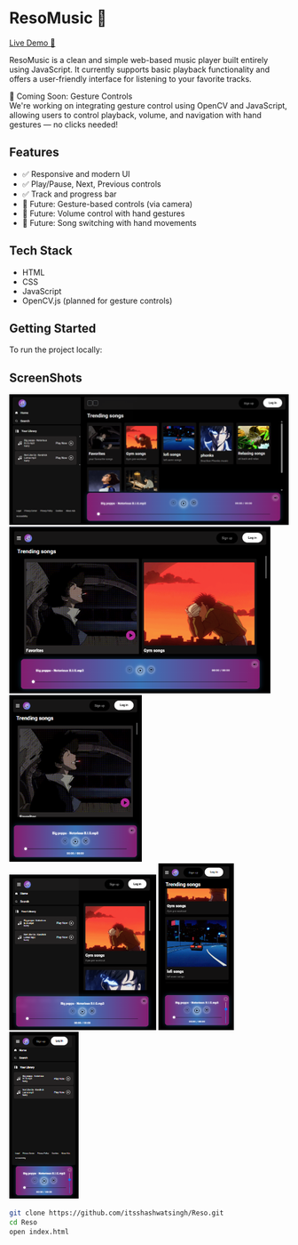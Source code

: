 # ResoMusic 🎵

[Live Demo 🚀](https://resomusic.vercel.app)

ResoMusic is a clean and simple web-based music player built entirely using JavaScript. It currently supports basic playback functionality and offers a user-friendly interface for listening to your favorite tracks.

🚧 Coming Soon: Gesture Controls  
We're working on integrating gesture control using OpenCV and JavaScript, allowing users to control playback, volume, and navigation with hand gestures — no clicks needed!

## Features

- ✅ Responsive and modern UI
- ✅ Play/Pause, Next, Previous controls
- ✅ Track and progress bar
- 🚀 Future: Gesture-based controls (via camera)
- 🚀 Future: Volume control with hand gestures
- 🚀 Future: Song switching with hand movements

## Tech Stack

- HTML
- CSS
- JavaScript
- OpenCV.js (planned for gesture controls)

## Getting Started

To run the project locally:

## ScreenShots

<img src="Screenshot 2025-05-17 034432.png" width="700"> <img src="Screenshot 2025-05-17 034502.png" alt="My Screenshot" height="300"/> <img src="Screenshot 2025-05-17 034526.png" alt="My Screenshot" height="300"/> <img src="Screenshot 2025-05-17 034557.png" alt="My Screenshot" height="280"/> 
<img src="Screenshot 2025-05-17 034631.png" alt="My Screenshot" height="300"/> <img src="Screenshot 2025-05-17 034752.png" alt="My Screenshot" height="300"/> 



```bash
git clone https://github.com/itsshashwatsingh/Reso.git
cd Reso
open index.html

